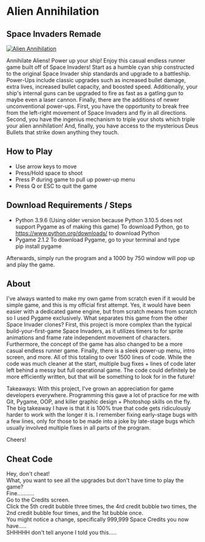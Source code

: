 # Alien Annihilation
## Space Invaders Remade  
[![Alien Annihilation](![thumbnailaa](https://user-images.githubusercontent.com/52141513/176741688-494966ef-2d90-4de1-ad09-03934ae16c35.png)
)](https://www.youtube.com/watch?v=FZRjruKddws)
  
Annihilate Aliens! Power up your ship! Enjoy this casual endless runner game built off of Space Invaders!
Start as a humble cyan ship constructed to the original Space Invader ship standards and upgrade to a battleship. Power-Ups include classic upgrades such as increased bullet damage, extra lives, increased bullet capacity, and boosted speed. Additionally, your ship's internal guns can be upgraded to fire as fast as a gatling gun to maybe even a laser cannon. Finally, there are the additions of newer unconventional power-ups. First, you have the opportunity to break free from the left-right movement of Space Invaders and fly in all directions. Second, you have the ingenius mechanism to triple your shots which triple your alien annihilation! And, finally, you have access to the mysterious Deus Bullets that strike down anything they touch.

## How to Play
* Use arrow keys to move
* Press/Hold space to shoot
* Press P during game to pull up power-up menu
* Press Q or ESC to quit the game

## Download Requirements / Steps
* Python 3.9.6  (Using older version because Python 3.10.5 does not support Pygame as of making this game)
To download Python, go to https://www.python.org/downloads/ to download Python
* Pygame 2.1.2
To download Pygame, go to your terminal and type  
pip install pygame  
  
Afterwards, simply run the program and a 1000 by 750 window will pop up and play the game.

## About
I've always wanted to make my own game from scratch even if it would be simple game, and this is my official first attempt. Yes, it would have been easier with a dedicated game engine, but from scratch means from scratch so I used Pygame exclusively. 
What separates this game from the other Space Invader clones? First, this project is more complex than the typical build-your-first-game Space Invaders, as it utilizes timers to for sprite animations and frame rate independent movement of characters. Furthermore, the concept of the game has also changed to be a more casual endless runner game. Finally, there is a sleek power-up menu, intro screen, and more. All of this totaling to over 1500 lines of code. While the code was much cleaner at the start, multiple bug fixes + lines of code later left behind a messy but full operational game. The code could definitely be more efficiently written, but that will be something to look for in the future!

Takeaways:
With this project, I've grown an appreciation for game developers everywhere. Programming this gave a lot of practice for me with Git, Pygame, OOP, and killer graphic design + Photoshop skills on the fly. 
The big takeaway I have is that it is 100% true that code gets ridiculously harder to work with the longer it is. I remember fixing early-stage bugs with a few lines, only for those to be made into a joke by late-stage bugs which usually involved multiple fixes in all parts of the program.

Cheers!

## Cheat Code
Hey, don't cheat!  
What, you want to see all the upgrades but don't have time to play the game?  
Fine...........  
Go to the Credits screen.  
Click the 5th credit bubble three times, the 4rd credit bubble two times, the 2nd credit bubble four times, and the 1st bubble once.  
You might notice a change, specifically 999,999 Space Credits you now have.....  
SHHHHH don't tell anyone I told you this.....  
